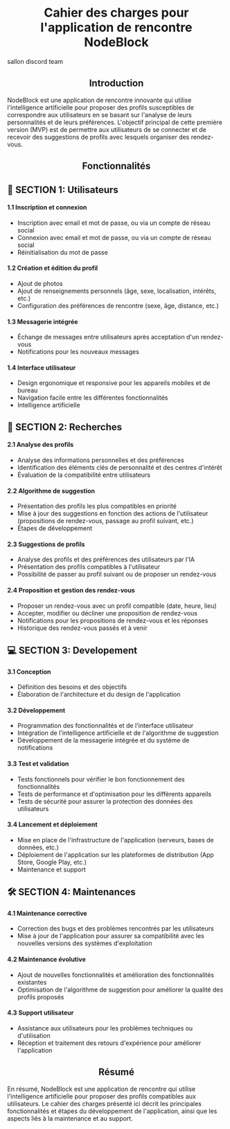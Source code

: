 <h1 align = 'center'>
  Cahier des charges pour l'application de rencontre NodeBlock
</h1>
sallon discord team <h2 https://discord.gg/fUmp2Xw2 </h2>
<h2 align = 'center'> Introduction </h2>

NodeBlock est une application de rencontre innovante qui utilise l'intelligence artificielle pour proposer des profils susceptibles de correspondre aux utilisateurs en se basant sur l'analyse de leurs personnalités et de leurs préférences. L'objectif principal de cette première version (MVP) est de permettre aux utilisateurs de se connecter et de recevoir des suggestions de profils avec lesquels organiser des rendez-vous.

<h2 align = 'center'> Fonctionnalités </h2>

## 👥 SECTION 1: Utilisateurs

#### 1.1 Inscription et connexion

<ul>
  <li> Inscription avec email et mot de passe, ou via un compte de réseau social
  <li> Connexion avec email et mot de passe, ou via un compte de réseau social
  <li> Réinitialisation du mot de passe
</ul>

#### 1.2 Création et édition du profil

<ul>
  <li> Ajout de photos
  <li> Ajout de renseignements personnels (âge, sexe, localisation, intérêts, etc.)
  <li> Configuration des préférences de rencontre (sexe, âge, distance, etc.)
</ul>

#### 1.3 Messagerie intégrée

<ul>
  <li> Échange de messages entre utilisateurs après acceptation d'un rendez-vous
  <li> Notifications pour les nouveaux messages
</ul>

#### 1.4 Interface utilisateur

<ul>
  <li> Design ergonomique et responsive pour les appareils mobiles et de bureau
  <li> Navigation facile entre les différentes fonctionnalités
  <li> Intelligence artificielle
</ul>

## 🔭 SECTION 2: Recherches

#### 2.1 Analyse des profils

<ul>
  <li> Analyse des informations personnelles et des préférences
  <li> Identification des éléments clés de personnalité et des centres d'intérêt
  <li> Évaluation de la compatibilité entre utilisateurs
</ul>

#### 2.2 Algorithme de suggestion

<ul>
  <li> Présentation des profils les plus compatibles en priorité
  <li> Mise à jour des suggestions en fonction des actions de l'utilisateur (propositions de rendez-vous, passage au profil suivant, etc.)
  <li> Étapes de développement
</ul>

#### 2.3 Suggestions de profils

<ul>
  <li> Analyse des profils et des préférences des utilisateurs par l'IA
  <li> Présentation des profils compatibles à l'utilisateur
  <li> Possibilité de passer au profil suivant ou de proposer un rendez-vous
</ul>

#### 2.4 Proposition et gestion des rendez-vous

<ul>
  <li> Proposer un rendez-vous avec un profil compatible (date, heure, lieu)
  <li> Accepter, modifier ou décliner une proposition de rendez-vous
  <li> Notifications pour les propositions de rendez-vous et les réponses
  <li> Historique des rendez-vous passés et à venir
</ul>

## 💻 SECTION 3: Developement

#### 3.1 Conception

<ul>
  <li> Définition des besoins et des objectifs
  <li> Élaboration de l'architecture et du design de l'application
</ul>

#### 3.2 Développement

<ul>
  <li> Programmation des fonctionnalités et de l'interface utilisateur
  <li> Intégration de l'intelligence artificielle et de l'algorithme de suggestion
  <li> Développement de la messagerie intégrée et du système de notifications
</ul>

#### 3.3 Test et validation

<ul>
  <li> Tests fonctionnels pour vérifier le bon fonctionnement des fonctionnalités
  <li> Tests de performance et d'optimisation pour les différents appareils
  <li> Tests de sécurité pour assurer la protection des données des utilisateurs
</ul>

#### 3.4 Lancement et déploiement

<ul>
  <li> Mise en place de l'infrastructure de l'application (serveurs, bases de données, etc.)
  <li> Déploiement de l'application sur les plateformes de distribution (App Store, Google Play, etc.)
  <li> Maintenance et support
</ul>

## 🛠 SECTION 4: Maintenances

#### 4.1 Maintenance corrective

<ul>
  <li> Correction des bugs et des problèmes rencontrés par les utilisateurs
  <li> Mise à jour de l'application pour assurer sa compatibilité avec les nouvelles versions des systèmes d'exploitation
</ul>

#### 4.2 Maintenance évolutive

<ul>
  <li> Ajout de nouvelles fonctionnalités et amélioration des fonctionnalités existantes
  <li> Optimisation de l'algorithme de suggestion pour améliorer la qualité des profils proposés
</ul>

#### 4.3 Support utilisateur

<ul>
  <li> Assistance aux utilisateurs pour les problèmes techniques ou d'utilisation
  <li> Réception et traitement des retours d'expérience pour améliorer l'application
</ul>

<h2 align = 'center'> Résumé </h2>

En résumé, NodeBlock est une application de rencontre qui utilise l'intelligence artificielle pour proposer des profils compatibles aux utilisateurs. Le cahier des charges présenté ici décrit les principales fonctionnalités et étapes du développement de l'application, ainsi que les aspects liés à la maintenance et au support.
